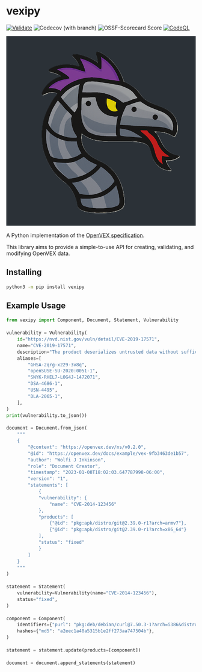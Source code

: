 # vexipy

[![Validate](https://github.com/colin-pm/vexipy/actions/workflows/validate.yaml/badge.svg)](https://github.com/colin-pm/vexipy/actions/workflows/validate.yaml)
![Codecov (with branch)](https://img.shields.io/codecov/c/github/colin-pm/vexipy/master)
![OSSF-Scorecard Score](https://img.shields.io/ossf-scorecard/GitHub.com/colin-pm/vexing)
[![CodeQL](https://github.com/colin-pm/vexipy/actions/workflows/github-code-scanning/codeql/badge.svg)](https://github.com/colin-pm/vexipy/actions/workflows/github-code-scanning/codeql)


![py-vex logo](files/logo.png)

A Python implementation of the [OpenVEX specification][].

This library aims to provide a simple-to-use API for creating, validating, and modifying OpenVEX data.

## Installing

```bash
python3 -m pip install vexipy
```

## Example Usage

```python
from vexipy import Component, Document, Statement, Vulnerability

vulnerability = Vulnerability(
    id="https://nvd.nist.gov/vuln/detail/CVE-2019-17571",
    name="CVE-2019-17571",
    description="The product deserializes untrusted data without sufficiently verifying that the resulting data will be valid.",
    aliases=[
        "GHSA-2qrg-x229-3v8q",
        "openSUSE-SU-2020:0051-1",
        "SNYK-RHEL7-LOG4J-1472071",
        "DSA-4686-1",
        "USN-4495",
        "DLA-2065-1",
    ],
)
print(vulnerability.to_json())

document = Document.from_json(
    """
    {
        "@context": "https://openvex.dev/ns/v0.2.0",
        "@id": "https://openvex.dev/docs/example/vex-9fb3463de1b57",
        "author": "Wolfi J Inkinson",
        "role": "Document Creator",
        "timestamp": "2023-01-08T18:02:03.647787998-06:00",
        "version": "1",
        "statements": [
            {
            "vulnerability": {
                "name": "CVE-2014-123456"
            },
            "products": [
                {"@id": "pkg:apk/distro/git@2.39.0-r1?arch=armv7"},
                {"@id": "pkg:apk/distro/git@2.39.0-r1?arch=x86_64"}
            ],
            "status": "fixed"
            }
        ]
    }
    """
)

statement = Statement(
    vulnerability=Vulnerability(name="CVE-2014-123456"),
    status="fixed",
)

component = Component(
    identifiers={"purl": "pkg:deb/debian/curl@7.50.3-1?arch=i386&distro=jessie"},
    hashes={"md5": "a2eec1a40a5315b1e2ff273aa747504b"},
)

statement = statement.update(products=[component])

document = document.append_statements(statement)
```

[OpenVEX specification]: https://github.com/openvex/spec/blob/main/OPENVEX-SPEC.md
